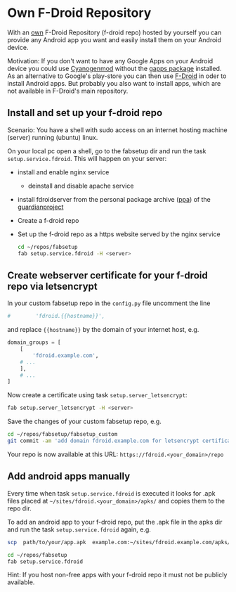 # Own F-Droid Repository

With an [own](https://f-droid.org/wiki/page/Setup_an_FDroid_App_Repo "own froid
repo") F-Droid Repository (f-droid repo) hosted by yourself you can provide any
Android app you want and easily install them on your Android device.

Motivation: If you don't want to have any Google Apps on your Android device
you could use [Cyanogenmod](http://www.cyanogenmod.org/ "www.cyanogenmod.org")
without the [gapps package](https://wiki.cyanogenmod.org/w/Google_Apps)
installed.  As an alternative to Google's play-store you can then use
[F-Droid](https://f-droid.org/) in oder to install Android apps.  But probably
you also want to install apps, which are not available in F-Droid's main
repository.

## Install and set up your f-droid repo

Scenario: You have a shell with sudo access on an internet hosting machine
(server) running (ubuntu) linux.

On your local pc open a shell, go to the fabsetup dir and run the task
`setup.service.fdroid`. This will happen on your server:
* install and enable nginx service
  * deinstall and disable apache service
* install fdroidserver from the personal package archive
  ([ppa](https://wiki.ubuntuusers.de/Launchpad/PPA/)) of the
  [guardianproject](https://guardianproject.info/)
* Create a f-droid repo
* Set up the f-droid repo as a https website served by the nginx service

  ```sh
  cd ~/repos/fabsetup
  fab setup.service.fdroid -H <server>
  ```

## Create webserver certificate for your f-droid repo via letsencrypt

In your custom fabsetup repo in the `config.py` file uncomment the line
  ```python
  #        'fdroid.{{hostname}}',
  ```
and replace `{{hostname}}` by the domain of your internet host, e.g.
  ```python
  domain_groups = [
      [
          'fdroid.example.com',
	  # ...
      ],
      # ...
  ]
  ```

Now create a certificate using task `setup.server_letsencrypt`:
  ```sh
  fab setup.server_letsencrypt -H <server>
  ```

Save the changes of your custom fabsetup repo, e.g.
  ```sh
  cd ~/repos/fabsetup/fabsetup_custom
  git commit -am 'add domain fdroid.example.com for letsencrypt certificates'
  ```

Your repo is now available at this URL: `https://fdroid.<your_domain>/repo`

## Add android apps manually

Every time when task `setup.service.fdroid` is executed it looks for .apk files
placed at `~/sites/fdroid.<your_domain>/apks/` and copies them to the repo dir.

To add an android app to your f-droid repo, put the .apk file in the apks dir
and run the task `setup.service.fdroid` again, e.g.
  ```sh
  scp  path/to/your/app.apk  example.com:~/sites/fdroid.example.com/apks/

  cd ~/repos/fabsetup
  fab setup.service.fdroid
  ```

Hint: If you host non-free apps with your f-droid repo it must not be publicly
available.
